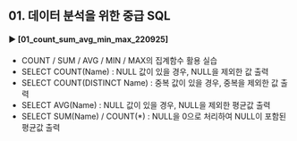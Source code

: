 ####  
## 01. 데이터 분석을 위한 중급 SQL
#### ► [01_count_sum_avg_min_max_220925]  
- COUNT / SUM / AVG / MIN / MAX의 집계함수 활용 실습
- SELECT COUNT(Name) : NULL 값이 있을 경우, NULL을 제외한 값 출력
- SELECT COUNT(DISTINCT Name) : 중복 값이 있을 경우, 중복을 제외한 값 출력
- SELECT AVG(Name) : NULL 값이 있을 경우, NULL을 제외한 평균값 출력
- SELECT SUM(Name) / COUNT(*) : NULL을 0으로 처리하여 NULL이 포함된 평균값 출력
##  